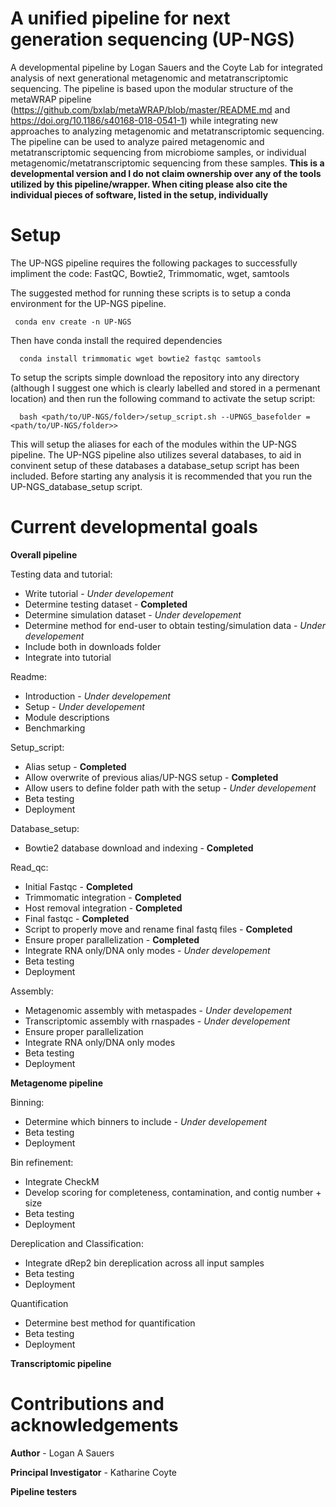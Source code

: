 # A unified pipeline for next generation sequencing (UP-NGS)
A developmental pipeline by Logan Sauers and the Coyte Lab for integrated analysis of next generational metagenomic and metatranscriptomic sequencing. The pipeline is based upon the modular structure of the metaWRAP pipeline (https://github.com/bxlab/metaWRAP/blob/master/README.md and https://doi.org/10.1186/s40168-018-0541-1) while integrating new approaches to analyzing metagenomic and metatranscriptomic sequencing. The pipeline can be used to analyze paired metagenomic and metatranscriptomic sequencing from microbiome samples, or individual metagenomic/metatranscriptomic sequencing from these samples. **This is a developmental version and I do not claim ownership over any of the tools utilized by this pipeline/wrapper. When citing please also cite the individual pieces of software, listed in the setup, individually**

# Setup
The UP-NGS pipeline requires the following packages to successfully impliment the code:
  FastQC, Bowtie2,  Trimmomatic, wget, samtools

The suggested method for running these scripts is to setup a conda environment for the UP-NGS pipeline. 
 ```
  conda env create -n UP-NGS
```

Then have conda install the required dependencies
```
  conda install trimmomatic wget bowtie2 fastqc samtools
```

To setup the scripts simple download the repository into any directory (although I suggest one which is clearly labelled and stored in a permenant location) and then run the following command to activate the setup script:
```
  bash <path/to/UP-NGS/folder>/setup_script.sh --UPNGS_basefolder = <path/to/UP-NGS/folder>>
```

This will setup the aliases for each of the modules within the UP-NGS pipeline. The UP-NGS pipeline also utilizes several databases, to aid in convinent setup of these databases a database_setup script has been included. Before starting any analysis it is recommended that you run the UP-NGS_database_setup script.

# Current developmental goals
**Overall pipeline**

Testing data and tutorial:
 - Write tutorial - *Under developement*
 - Determine testing dataset - **Completed**
 - Determine simulation dataset - *Under developement*
 - Determine method for end-user to obtain testing/simulation data - *Under developement*
 - Include both in downloads folder 
 - Integrate into tutorial

Readme:
  - Introduction - *Under developement*
  - Setup - *Under developement*
  - Module descriptions
 -  Benchmarking 

Setup_script:
  - Alias setup - **Completed**
  - Allow overwrite of previous alias/UP-NGS setup - **Completed**
  - Allow users to define folder path with the setup - *Under developement*
  - Beta testing
  - Deployment 

Database_setup:
  - Bowtie2 database download and indexing - **Completed**
  
Read_qc:
 - Initial Fastqc - **Completed**
 -  Trimmomatic integration - **Completed**
 - Host removal integration - **Completed**
 - Final fastqc - **Completed**
 -  Script to properly move and rename final fastq files - **Completed**
 - Ensure proper parallelization - **Completed**
 - Integrate RNA only/DNA only modes - *Under developement*
 - Beta testing  
 - Deployment

Assembly:
 - Metagenomic assembly with metaspades - *Under developement*
 - Transcriptomic assembly with rnaspades - *Under developement*
 - Ensure proper parallelization
 - Integrate RNA only/DNA only modes
 - Beta testing
 - Deployment

**Metagenome pipeline**

Binning:
 - Determine which binners to include - *Under developement*
 - Beta testing
 - Deployment
  
Bin refinement:
 - Integrate CheckM
 - Develop scoring for completeness, contamination, and contig number + size
 - Beta testing
 - Deployment
  
Dereplication and Classification:
 - Integrate dRep2 bin dereplication across all input samples
 - Beta testing
 - Deployment
  
Quantification
 - Determine best method for quantification
 - Beta testing
 - Deployment

**Transcriptomic pipeline**

# Contributions and acknowledgements

**Author** - Logan A Sauers

**Principal Investigator** - Katharine Coyte

**Pipeline testers** 
